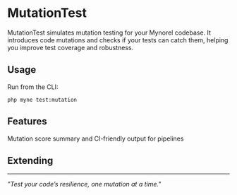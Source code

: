 

# MutationTest

MutationTest simulates mutation testing for your Mynorel codebase. It introduces code mutations and checks if your tests can catch them, helping you improve test coverage and robustness.

## Usage

Run from the CLI:
```
php myne test:mutation
```

## Features
 Mutation score summary and CI-friendly output for pipelines

## Extending
---
*"Test your code’s resilience, one mutation at a time."*
